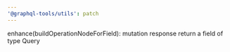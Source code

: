 ```yaml
---
'@graphql-tools/utils': patch
---
```


enhance(buildOperationNodeForField): mutation response return a field of type Query
